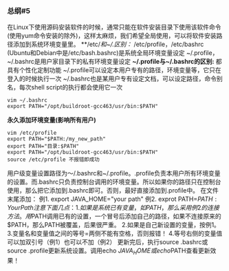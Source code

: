### 总纲#5
在Linux下使用源码安装软件的时候，通常只能在软件安装目录下使用该软件命令(使用yum命令安装的除外)，这样太麻烦，我们希望全局使用，可以将软件安装路径添加到系统环境变量里。
**/etc/*和~/.*区别：**
/etc/profile，/etc/bashrc (Ubuntu和Debian中是/etc/bash.bashrc)是系统全局环境变量设定
~/.profile，~/.bashrc是用户家目录下的私有环境变量设定
**~/.profile与~/.bashrc的区别:**
都具有个性化定制功能
~/.profile可以设定本用户专有的路径，环境变量等，它只在登入的时候执行一次
~/.bashrc也是某用户专有设定文档，可以设定路径，命令别名，每次shell script的执行都会使用它一次

```
vim ~/.bashrc
export PATH="/opt/buildroot-gcc463/usr/bin:$PATH"
```
**永久添加环境变量(影响所有用户)**
```
vim /etc/profile
export PATH="$PATH:/my_new_path" 
export PATH="目录:$PATH"
export PATH="/opt/buildroot-gcc463/usr/bin:$PATH"
source /etc/profile 不报错即成功
```
用户级变量设置路径为～/.bashrc和~/.profile。.profile负责本用户所有环境变量的设置。而.bashrc只负责控制台调用的环境变量。所以如果你的路径只在控制台使用，那么把它添加到.bashrc即可。否则，最好直接添加到.profile中。
在文件末尾添加：
例1. export JAVA_HOME="your path"
例2. exprot PATH=$PATH:YourPath
注意下面几点：
1.如果是系统已有变量，如PATH，那么采用例2的连接方法。用$PATH调用已有的设置，一个冒号后添加自己的路径，如果不连接原来的$PATH，那么PATH被覆盖，后果很严重。
2.如果是自己新设置的变量，按例1。
3.变量名和变量值之间的等号=两侧不能有空格，否则报错！
4.等号右侧的变量值可以加双引号（例1）也可以不加（例2）
更新完后，执行source .bashrc或source .profile更新系统设置。调用echo $JAVA_HOME或echo$PATH查看更新效果！

